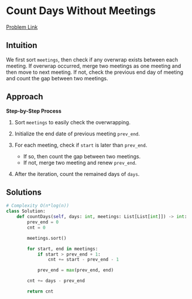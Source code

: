 **Count Days Without Meetings**
=
[Problem Link](https://leetcode.com/problems/count-days-without-meetings/description)

## Intuition
We first sort `meetings`, then check if any overwrap exists between each meeting. 
If overwrap occurred, merge two meetings as one meeting and then move to next meeting. 
If not, check the previous end day of meeting and count the gap between two meetings.

## Approach
**Step-by-Step Process**

1. Sort `meetings` to easily check the overwrapping.

2. Initialize the end date of previous meeting `prev_end`.

3. For each meeting, check if `start` is later than `prev_end`.
    - If so, then count the gap between two meetings.
    - If not, merge two meeting and renew `prev_end`.

4. After the iteration, count the remained days of `days`.
  
## Solutions
```python
# Complexity O(n*log(n))
class Solution:
    def countDays(self, days: int, meetings: List[List[int]]) -> int:
        prev_end = 0
        cnt = 0

        meetings.sort()

        for start, end in meetings:
            if start > prev_end + 1:
                cnt += start - prev_end - 1

            prev_end = max(prev_end, end)

        cnt += days - prev_end

        return cnt
